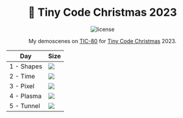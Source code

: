 <div align="center">

# 🎄 Tiny Code Christmas 2023

![license](https://img.shields.io/badge/license-MIT-green?logo=open-source-initiative&logoColor=white)

My demoscenes on [TIC-80](https://tic80.com/) for [Tiny Code Christmas](https://tcc.lovebyte.party/) 2023.

</div>

| Day        | Size                                                                                       |
|------------|--------------------------------------------------------------------------------------------|
| 1 - Shapes | ![](https://img.badgesize.io/florianvazelle/tiny-code-christmas-2023/main/day1_shapes.lua) |
| 2 - Time   | ![](https://img.badgesize.io/florianvazelle/tiny-code-christmas-2023/main/day2_time.lua) |
| 3 - Pixel  | ![](https://img.badgesize.io/florianvazelle/tiny-code-christmas-2023/main/day3_pixel.lua) |
| 4 - Plasma | ![](https://img.badgesize.io/florianvazelle/tiny-code-christmas-2023/main/day4_plasma.lua) |
| 5 - Tunnel | ![](https://img.badgesize.io/florianvazelle/tiny-code-christmas-2023/main/day5_tunnel.lua) |
